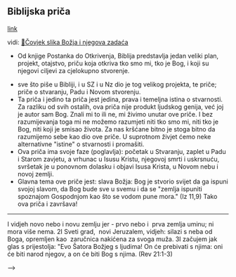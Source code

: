 ## Biblijska priča
[link](obsidian://open?vault=CleanWritingVault&file=01.ulazni%2FBiblijska%20pri%C4%8Da%2F0.Biblijska%20pri%C4%8Da.toc)  
<!-- -->
vidi: [📝Čovjek slika Božja i njegova zadaća](Čovjek-slika-Božja.md) <br/>
- Od knjige Postanka do Otkrivenja, Biblija predstavlja jedan veliki plan, projekt, otajstvo, priču koja otkriva tko smo mi, tko je Bog, i koji su njegovi ciljevi za cjelokupno stvorenje.
<!-- problem sa terminom priča... jest da je previše slab i ima krive konotacije... tipa da se radi o nećem imaginarnom i nestvarnom... but it is not it
-->
- sve što piše u Bibliji, i u SZ i u Nz dio je tog velikog projekta, te priče; priče o stvaranju, Padu i Novom stvorenju. 
- Ta priča i jedino ta priča jest jedina, prava i temeljna istina o stvarnosti. Za razliku od svih ostalih, ova priča nije produkt ljudskog genija, već joj je autor sam Bog. Znali mi to ili ne, mi živimo unutar ove priče. I bez razumijevanja toga mi ne možemo razumjeti niti tko smo mi, niti tko je Bog, niti koji je smisao života. Za nas kršćane bitno je stoga bitno da razumijemo sebe kao dio ove priče. U suprotnom živjet ćemo neke alternativne "istine" o stvarnosti i promašiti.
- Ova priča ima svoje faze (poglavlja):  početak u Stvaranju, zaplet u Padu i Starom zavjetu, a vrhunac u Isusu Kristu, njegovoj smrti i uskrsnuću, svršetak je u ponovnom dolasku i objavi Isusa Krista, u Novom nebu i novoj zemlji.
- Glavna tema ove priče jest: slava Božja: Bog je stvorio svijet da ga ispuni svojoj slavom, da Bog bude sve u svemu i da  se "zemlja  ispuniti spoznajom Gospodnjom kao što se vodom pune mora." (Iz 11,9) Tako ova priča i završava!

----


<!-- 

ID: 20220310BPR
[[20220310.sla]]
 #review #stvaranje #Stvoritelj #otajstvo
parent:: [[0.Biblijska priča.toc]]

[[Uloga znakova i čudesa unutar Biblije]] 

### literatura
? 4rz 4ko #škola 
- o ovom sam dobro pisao u predavanju za zajednicu - kad sam koristio knjigu od beale - [vidi](obsidian://open?vault=GitHubObsidianVault&file=zajednica%2Fpopis%20gotovih%20%C4%8Dlanaka%20odr%C5%BEanih%20predavanja)    
	- pogotovo dokumenti
		- [[Cjeloviti pregled biblijske priče.docx]] story retold - beale predavanje 
		[[Proroci i Isus – biblijska priča 2.pptx]] 
		- [[Proroci i Isus biblijska priča 3.dio.pptx]]
#### isprintano
[[25.2.2022. prntA7.afpub]] [[25.2.2022. prntA7.pdf]]

- maybe the main theme of this story can be summed up: revelation of the glory of God, new creation, resurrection of the dead - that God may be all in all: in every sense of the word and on every level of reality: human heart, politics, law, economy, bestie, community, history, nature - all secrets will be revealed and nothing will be hidden from the eyes of the one whom we ^tlzc1c
- it will be also public manifestation of Jesus as the Lord
Ono što počinje u vrtu, završava u SILASKU NEBESKOG JERUZALEMA - Novo nebo i Nova zemlja
<!--SR:!2021-10-19,3,230-->

I vidjeh novo nebo i novu zemlju jer - prvo nebo i  prva zemlja uminu; ni mora više nema. 2I Sveti grad,  novi Jeruzalem, vidjeh: silazi s neba od Boga, opremljen kao  zaručnica nakićena za svoga muža. 3I začujem jak glas s prijestolja: "Evo Šatora Božjeg s ljudima! On će prebivati s njima: oni će biti narod njegov, a on će biti Bog s njima. (Rev 21:1-3)



-->
